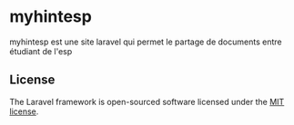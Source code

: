 <h1>myhintesp</h1>
<a></a>

<p> myhintesp est une site laravel qui permet le partage de documents entre étudiant de l'esp </p>



## License

The Laravel framework is open-sourced software licensed under the [MIT license](https://opensource.org/licenses/MIT).
